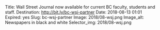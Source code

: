 Title: Wall Street Journal now available for current BC faculty, students and staff.
Destination: http://bit.ly/bc-wsj-partner
Date: 2018-08-13 01:01
Expired: yes
Slug: bc-wsj-partner
Image: 2018/08-wsj.png
Image_alt: Newspapers in black and white
Selector_img: 2018/08-wsj.png